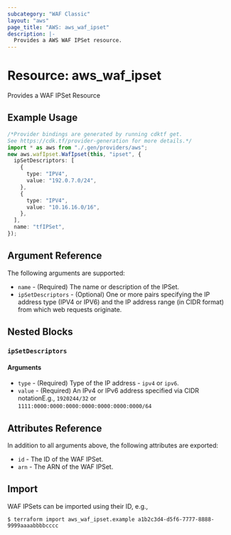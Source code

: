 ```yaml
---
subcategory: "WAF Classic"
layout: "aws"
page_title: "AWS: aws_waf_ipset"
description: |-
  Provides a AWS WAF IPSet resource.
---
```


# Resource: aws\_waf\_ipset

Provides a WAF IPSet Resource

## Example Usage

```typescript
/*Provider bindings are generated by running cdktf get.
See https://cdk.tf/provider-generation for more details.*/
import * as aws from "./.gen/providers/aws";
new aws.wafIpset.WafIpset(this, "ipset", {
  ipSetDescriptors: [
    {
      type: "IPV4",
      value: "192.0.7.0/24",
    },
    {
      type: "IPV4",
      value: "10.16.16.0/16",
    },
  ],
  name: "tfIPSet",
});

```

## Argument Reference

The following arguments are supported:

* `name` - (Required) The name or description of the IPSet.
* `ipSetDescriptors` - (Optional) One or more pairs specifying the IP address type (IPV4 or IPV6) and the IP address range (in CIDR format) from which web requests originate.

## Nested Blocks

### `ipSetDescriptors`

#### Arguments

* `type` - (Required) Type of the IP address - `ipv4` or `ipv6`.
* `value` - (Required) An IPv4 or IPv6 address specified via CIDR notationE.g., `1920244/32` or `1111:0000:0000:0000:0000:0000:0000:0000/64`

## Attributes Reference

In addition to all arguments above, the following attributes are exported:

* `id` - The ID of the WAF IPSet.
* `arn` - The ARN of the WAF IPSet.

## Import

WAF IPSets can be imported using their ID, e.g.,

```console
$ terraform import aws_waf_ipset.example a1b2c3d4-d5f6-7777-8888-9999aaaabbbbcccc
```
